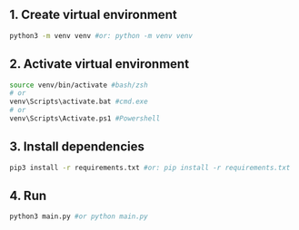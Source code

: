 ## 1. Create virtual environment

```bash
python3 -m venv venv #or: python -m venv venv
```

## 2. Activate virtual environment

```bash
source venv/bin/activate #bash/zsh
# or
venv\Scripts\activate.bat #cmd.exe
# or
venv\Scripts\Activate.ps1 #Powershell
```

## 3. Install dependencies

```bash
pip3 install -r requirements.txt #or: pip install -r requirements.txt
```

## 4. Run
```bash
python3 main.py #or python main.py
```

